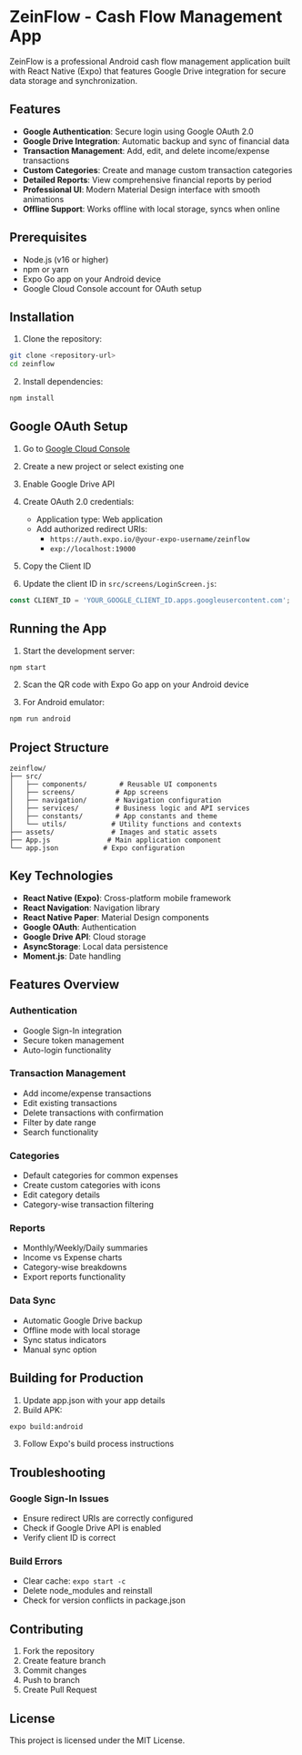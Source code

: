 # ZeinFlow - Cash Flow Management App

ZeinFlow is a professional Android cash flow management application built with React Native (Expo) that features Google Drive integration for secure data storage and synchronization.

## Features

- **Google Authentication**: Secure login using Google OAuth 2.0
- **Google Drive Integration**: Automatic backup and sync of financial data
- **Transaction Management**: Add, edit, and delete income/expense transactions
- **Custom Categories**: Create and manage custom transaction categories
- **Detailed Reports**: View comprehensive financial reports by period
- **Professional UI**: Modern Material Design interface with smooth animations
- **Offline Support**: Works offline with local storage, syncs when online

## Prerequisites

- Node.js (v16 or higher)
- npm or yarn
- Expo Go app on your Android device
- Google Cloud Console account for OAuth setup

## Installation

1. Clone the repository:
```bash
git clone <repository-url>
cd zeinflow
```

2. Install dependencies:
```bash
npm install
```

## Google OAuth Setup

1. Go to [Google Cloud Console](https://console.cloud.google.com/)
2. Create a new project or select existing one
3. Enable Google Drive API
4. Create OAuth 2.0 credentials:
   - Application type: Web application
   - Add authorized redirect URIs:
     - `https://auth.expo.io/@your-expo-username/zeinflow`
     - `exp://localhost:19000`
5. Copy the Client ID

6. Update the client ID in `src/screens/LoginScreen.js`:
```javascript
const CLIENT_ID = 'YOUR_GOOGLE_CLIENT_ID.apps.googleusercontent.com';
```

## Running the App

1. Start the development server:
```bash
npm start
```

2. Scan the QR code with Expo Go app on your Android device

3. For Android emulator:
```bash
npm run android
```

## Project Structure

```
zeinflow/
├── src/
│   ├── components/        # Reusable UI components
│   ├── screens/          # App screens
│   ├── navigation/       # Navigation configuration
│   ├── services/         # Business logic and API services
│   ├── constants/        # App constants and theme
│   └── utils/           # Utility functions and contexts
├── assets/              # Images and static assets
├── App.js              # Main application component
└── app.json           # Expo configuration
```

## Key Technologies

- **React Native (Expo)**: Cross-platform mobile framework
- **React Navigation**: Navigation library
- **React Native Paper**: Material Design components
- **Google OAuth**: Authentication
- **Google Drive API**: Cloud storage
- **AsyncStorage**: Local data persistence
- **Moment.js**: Date handling

## Features Overview

### Authentication
- Google Sign-In integration
- Secure token management
- Auto-login functionality

### Transaction Management
- Add income/expense transactions
- Edit existing transactions
- Delete transactions with confirmation
- Filter by date range
- Search functionality

### Categories
- Default categories for common expenses
- Create custom categories with icons
- Edit category details
- Category-wise transaction filtering

### Reports
- Monthly/Weekly/Daily summaries
- Income vs Expense charts
- Category-wise breakdowns
- Export reports functionality

### Data Sync
- Automatic Google Drive backup
- Offline mode with local storage
- Sync status indicators
- Manual sync option

## Building for Production

1. Update app.json with your app details
2. Build APK:
```bash
expo build:android
```

3. Follow Expo's build process instructions

## Troubleshooting

### Google Sign-In Issues
- Ensure redirect URIs are correctly configured
- Check if Google Drive API is enabled
- Verify client ID is correct

### Build Errors
- Clear cache: `expo start -c`
- Delete node_modules and reinstall
- Check for version conflicts in package.json

## Contributing

1. Fork the repository
2. Create feature branch
3. Commit changes
4. Push to branch
5. Create Pull Request

## License

This project is licensed under the MIT License.